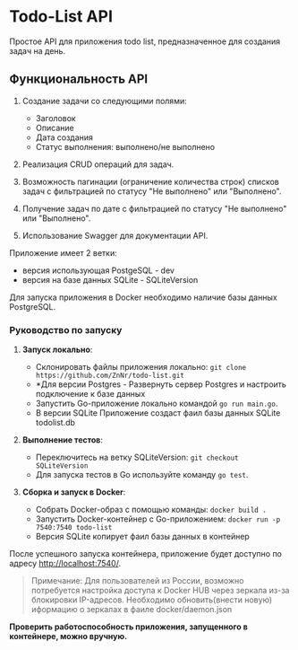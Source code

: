 # Todo-List API

Простое API для приложения todo list, предназначенное для создания задач на день.

## Функциональность API

1. Создание задачи со следующими полями:
    - Заголовок
    - Описание
    - Дата создания
    - Статус выполнения: выполнено/не выполнено

2. Реализация CRUD операций для задач.
3. Возможность пагинации (ограничение количества строк) списков задач с фильтрацией по статусу "Не выполнено" или "Выполнено".
4. Получение задач по дате с фильтрацией по статусу "Не выполнено" или "Выполнено".
5. Использование Swagger для документации API.

 Приложение имеет 2 ветки: 
 - версия использующая PostgeSQL - dev
 - версия на базе данных SQLite - SQLiteVersion

Для запуска приложения в Docker необходимо наличие базы данных PostgreSQL.

### Руководство по запуску

1. **Запуск локально**:
    - Склонировать файлы приложения локально: `git clone https://github.com/ZnNr/todo-list.git`
    - *Для версии Postgres - Развернуть сервер Postgres и настроить подключение к базе данных
    - Запустить Go-приложение локально командой `go run main.go`.
    - В версии SQLite Приложение создаст фаил базы данных SQLite todolist.db

2. **Выполнение тестов**:
    - Переключитесь на ветку SQLiteVersion: `git checkout SQLiteVersion`
    - Для запуска тестов в Go используйте команду `go test`.

3. **Сборка и запуск в Docker**:
    - Собрать Docker-образ с помощью команды: `docker build .`
    - Запустить Docker-контейнер с Go-приложением: `docker run -p 7540:7540 todo-list`
    - Версия SQLite копирует фаил базы данных в контейнер

После успешного запуска контейнера, приложение будет доступно по адресу [http://localhost:7540/](http://localhost:7540/).

> Примечание: Для пользователей из России, возможно потребуется настройка доступа к Docker HUB через зеркала из-за блокировки IP-адресов. Необходимо обновить(внести новую) иформацию о зеркалах в фаиле docker/daemon.json



**Проверить работоспособность приложения, запущенного в контейнере, можно вручную.**
